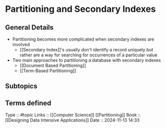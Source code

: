 # Partitioning and Secondary Indexes

## General Details

- Partitioning becomes more complicated when secondary indexes are involved
	- [[Secondary Index]]'s usually don't identify a record uniquely but rather are a way for searching for occurrences of a particular value
- Two main approaches to partitioning a database with secondary indexes
	- [[Document Based Partitioning]]
	- [[Term-Based Partitioning]]
## Subtopics

## Terms defined


Type :: #topic
Links :: [[Computer Science]] [[Partitioning]]
Book :: [[Designing Data Intensive Applications]]
Date ::  2024-11-13 14:33